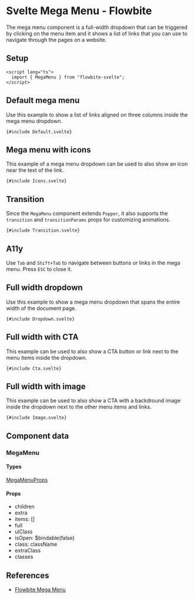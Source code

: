 # Svelte Mega Menu - Flowbite


<script lang="ts">
  import { CompoAttributesViewer, GitHubCompoLinks, toKebabCase } from '../../utils';
  import { P, A } from '$lib';
  const dirName = toKebabCase(component_title)
</script>

The mega menu component is a full-width dropdown that can be triggered by clicking on the menu item and it shows a list of links that you can use to navigate through the pages on a website.

## Setup

```svelte
<script lang="ts">
  import { MegaMenu } from "flowbite-svelte";
</script>
```

## Default mega menu

Use this example to show a list of links aligned on three columns inside the mega menu dropdown.

```svelte
{#include Default.svelte}
```

## Mega menu with icons

This example of a mega menu dropdown can be used to also show an icon near the text of the link.

```svelte
{#include Icons.svelte}
```

## Transition

Since the `MegaMenu` component extends `Popper`, it also supports the `transition` and `transitionParams` props for customizing animations.

```svelte
{#include Transition.svelte}
```

## A11y

Use `Tab` and `Shift+Tab` to navigate between buttons or links in the mega menu. Press `ESC` to close it.

## Full width dropdown

Use this example to show a mega menu dropdown that spans the entire width of the document page.

```svelte
{#include Dropdown.svelte}
```

## Full width with CTA

This example can be used to also show a CTA button or link next to the menu items inside the dropdown.

```svelte
{#include Cta.svelte}
```

## Full width with image

This example can be used to also show a CTA with a backdround image inside the dropdown next to the other menu items and links.

```svelte
{#include Image.svelte}
```

## Component data

### MegaMenu

#### Types

[MegaMenuProps](https://github.com/themesberg/flowbite-svelte/blob/main/src/lib/types.ts#L1050)

#### Props

- children
- extra
- items: []
- full
- ulClass
- isOpen: $bindable(false)
- class: className
- extraClass
- classes


## References

- [Flowbite Mega Menu](https://flowbite.com/docs/components/list-group/)


